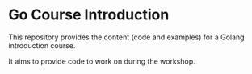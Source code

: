 # Go Course Introduction

This repository provides the content (code and examples) for a Golang introduction course.

It aims to provide code to work on during the workshop.

